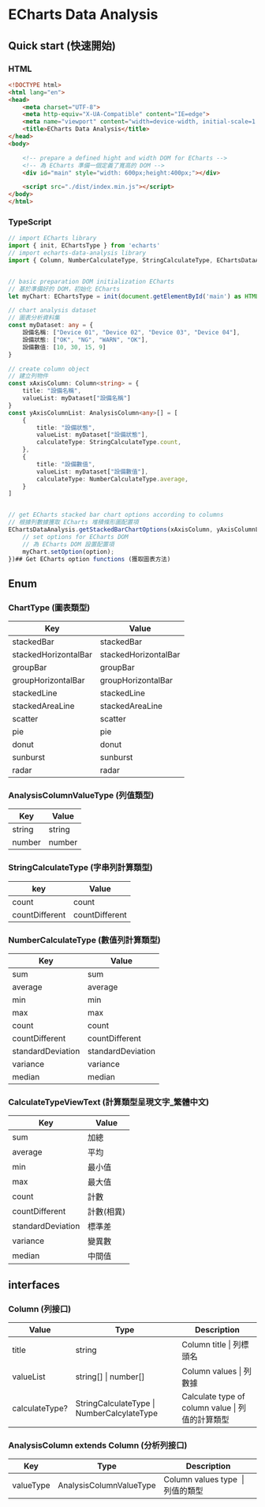 # ECharts Data Analysis

## Quick start (快速開始)

### HTML

```html
<!DOCTYPE html>
<html lang="en">
<head>
    <meta charset="UTF-8">
    <meta http-equiv="X-UA-Compatible" content="IE=edge">
    <meta name="viewport" content="width=device-width, initial-scale=1.0">
    <title>ECharts Data Analysis</title>
</head>
<body>

    <!-- prepare a defined hight and width DOM for ECharts -->
    <!-- 為 ECharts 準備一個定義了寬高的 DOM -->
    <div id="main" style="width: 600px;height:400px;"></div>

    <script src="./dist/index.min.js"></script>
</body>
</html>
```

### TypeScript

```typescript
// import ECharts library
import { init, EChartsType } from 'echarts'
// import echarts-data-analysis library
import { Column, NumberCalculateType, StringCalculateType, EChartsDataAnalysis, AnalysisColumn, getColumnValueListType } from '../../dist'


// basic preparation DOM initialization ECharts
// 基於準備好的 DOM，初始化 ECharts
let myChart: EChartsType = init(document.getElementById('main') as HTMLElement);

// chart analysis dataset
// 圖表分析資料集
const myDataset: any = {
    設備名稱: ["Device 01", "Device 02", "Device 03", "Device 04"],
    設備狀態: ["OK", "NG", "WARN", "OK"],
    設備數值: [10, 30, 15, 9]
}

// create column object
// 建立列物件
const xAxisColumn: Column<string> = {
    title: "設備名稱",
    valueList: myDataset["設備名稱"]
}
const yAxisColumnList: AnalysisColumn<any>[] = [
    {
        title: "設備狀態",
        valueList: myDataset["設備狀態"],
        calculateType: StringCalculateType.count,
    },
    {
        title: "設備數值",
        valueList: myDataset["設備數值"],
        calculateType: NumberCalculateType.average,
    }
]


// get ECharts stacked bar chart options according to columns
// 根據列數據獲取 ECharts 堆積條形圖配置項
EChartsDataAnalysis.getStackedBarChartOptions(xAxisColumn, yAxisColumnList, (option) => {
    // set options for ECharts DOM
    // 為 ECharts DOM 設置配置項
    myChart.setOption(option);
})## Get ECharts option functions (獲取圖表方法)
```





## Enum

### ChartType (圖表類型)

| Key                  | Value                |
| -------------------- | -------------------- |
| stackedBar           | stackedBar           |
| stackedHorizontalBar | stackedHorizontalBar |
| groupBar             | groupBar             |
| groupHorizontalBar   | groupHorizontalBar   |
| stackedLine          | stackedLine          |
| stackedAreaLine      | stackedAreaLine      |
| scatter              | scatter              |
| pie                  | pie                  |
| donut                | donut                |
| sunburst             | sunburst             |
| radar                | radar                |

### AnalysisColumnValueType (列值類型)

| Key    | Value  |
| ------ | ------ |
| string | string |
| number | number |

### StringCalculateType (字串列計算類型)

| key            | Value          |
| -------------- | -------------- |
| count          | count          |
| countDifferent | countDifferent |

### NumberCalculateType (數值列計算類型)

| Key               | Value             |
| ----------------- | ----------------- |
| sum               | sum               |
| average           | average           |
| min               | min               |
| max               | max               |
| count             | count             |
| countDifferent    | countDifferent    |
| standardDeviation | standardDeviation |
| variance          | variance          |
| median            | median            |

### CalculateTypeViewText (計算類型呈現文字_繁體中文)

| Key               | Value  |
| ----------------- | ------ |
| sum               | 加總     |
| average           | 平均     |
| min               | 最小值    |
| max               | 最大值    |
| count             | 計數     |
| countDifferent    | 計數(相異) |
| standardDeviation | 標準差    |
| variance          | 變異數    |
| median            | 中間值    |

## interfaces

### Column (列接口)

| Value          | Type                                       | Description                               |
| -------------- | ------------------------------------------ | ----------------------------------------- |
| title          | string                                     | Column title \| 列標頭名                      |
| valueList      | string[] \| number[]                       | Column values \| 列數據                      |
| calculateType? | StringCalculateType \| NumberCalcylateType | Calculate type of column value \| 列值的計算類型 |

### AnalysisColumn extends Column (分析列接口)

| Key       | Type                    | Description                  |
| --------- | ----------------------- | ---------------------------- |
| valueType | AnalysisColumnValueType | Column values type  \| 列值的類型 |
